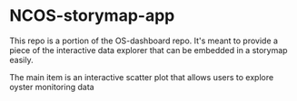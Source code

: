 # NCOS-storymap-app
This repo is a portion of the OS-dashboard repo. It's meant to provide a piece of the interactive data explorer that can be embedded in a storymap easily.

The main item is an interactive scatter plot that allows users to explore oyster monitoring data
